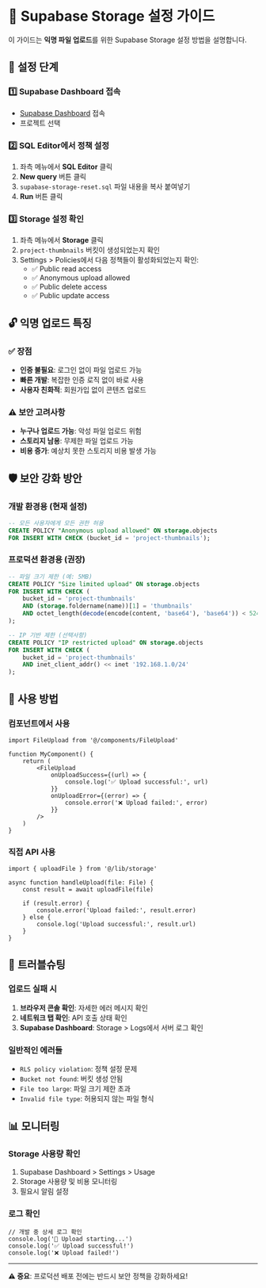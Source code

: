 # 📁 Supabase Storage 설정 가이드

이 가이드는 **익명 파일 업로드**를 위한 Supabase Storage 설정 방법을 설명합니다.

## 🚀 설정 단계

### 1️⃣ Supabase Dashboard 접속
- [Supabase Dashboard](https://supabase.com/dashboard) 접속
- 프로젝트 선택

### 2️⃣ SQL Editor에서 정책 설정
1. 좌측 메뉴에서 **SQL Editor** 클릭
2. **New query** 버튼 클릭
3. `supabase-storage-reset.sql` 파일 내용을 복사 붙여넣기
4. **Run** 버튼 클릭

### 3️⃣ Storage 설정 확인
1. 좌측 메뉴에서 **Storage** 클릭
2. `project-thumbnails` 버킷이 생성되었는지 확인
3. Settings > Policies에서 다음 정책들이 활성화되었는지 확인:
   - ✅ Public read access
   - ✅ Anonymous upload allowed  
   - ✅ Public delete access
   - ✅ Public update access

## 🔓 익명 업로드 특징

### ✅ 장점
- **인증 불필요**: 로그인 없이 파일 업로드 가능
- **빠른 개발**: 복잡한 인증 로직 없이 바로 사용
- **사용자 친화적**: 회원가입 없이 콘텐츠 업로드

### ⚠️ 보안 고려사항
- **누구나 업로드 가능**: 악성 파일 업로드 위험
- **스토리지 남용**: 무제한 파일 업로드 가능
- **비용 증가**: 예상치 못한 스토리지 비용 발생 가능

## 🛡️ 보안 강화 방안

### 개발 환경용 (현재 설정)
```sql
-- 모든 사용자에게 모든 권한 허용
CREATE POLICY "Anonymous upload allowed" ON storage.objects
FOR INSERT WITH CHECK (bucket_id = 'project-thumbnails');
```

### 프로덕션 환경용 (권장)
```sql
-- 파일 크기 제한 (예: 5MB)
CREATE POLICY "Size limited upload" ON storage.objects
FOR INSERT WITH CHECK (
    bucket_id = 'project-thumbnails' 
    AND (storage.foldername(name))[1] = 'thumbnails'
    AND octet_length(decode(encode(content, 'base64'), 'base64')) < 5242880
);

-- IP 기반 제한 (선택사항)
CREATE POLICY "IP restricted upload" ON storage.objects
FOR INSERT WITH CHECK (
    bucket_id = 'project-thumbnails'
    AND inet_client_addr() << inet '192.168.1.0/24'
);
```

## 📱 사용 방법

### 컴포넌트에서 사용
```tsx
import FileUpload from '@/components/FileUpload'

function MyComponent() {
    return (
        <FileUpload
            onUploadSuccess={(url) => {
                console.log('✅ Upload successful:', url)
            }}
            onUploadError={(error) => {
                console.error('❌ Upload failed:', error)  
            }}
        />
    )
}
```

### 직접 API 사용
```tsx
import { uploadFile } from '@/lib/storage'

async function handleUpload(file: File) {
    const result = await uploadFile(file)
    
    if (result.error) {
        console.error('Upload failed:', result.error)
    } else {
        console.log('Upload successful:', result.url)
    }
}
```

## 🔧 트러블슈팅

### 업로드 실패 시
1. **브라우저 콘솔 확인**: 자세한 에러 메시지 확인
2. **네트워크 탭 확인**: API 호출 상태 확인  
3. **Supabase Dashboard**: Storage > Logs에서 서버 로그 확인

### 일반적인 에러들
- `RLS policy violation`: 정책 설정 문제
- `Bucket not found`: 버킷 생성 안됨
- `File too large`: 파일 크기 제한 초과
- `Invalid file type`: 허용되지 않는 파일 형식

## 📊 모니터링

### Storage 사용량 확인
1. Supabase Dashboard > Settings > Usage
2. Storage 사용량 및 비용 모니터링
3. 필요시 알림 설정

### 로그 확인
```tsx
// 개발 중 상세 로그 확인
console.log('🚀 Upload starting...')
console.log('✅ Upload successful!')  
console.log('❌ Upload failed!')
```

---

**⚠️ 중요**: 프로덕션 배포 전에는 반드시 보안 정책을 강화하세요!